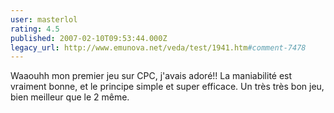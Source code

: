 ```yaml
---
user: masterlol
rating: 4.5
published: 2007-02-10T09:53:44.000Z
legacy_url: http://www.emunova.net/veda/test/1941.htm#comment-7478
---
```

Waaouhh mon premier jeu sur CPC, j'avais adoré!! La maniabilité est vraiment bonne, et le principe simple et super efficace. Un très très bon jeu, bien meilleur que le 2 même.